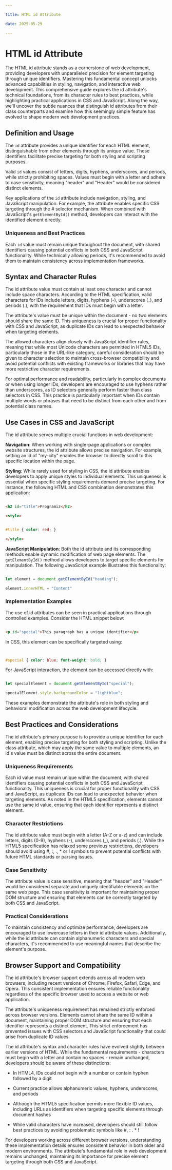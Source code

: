 ```yaml
---

title: HTML id Attribute

date: 2025-05-29

---
```



# HTML id Attribute

The HTML id attribute stands as a cornerstone of web development, providing developers with unparalleled precision for element targeting through unique identifiers. Mastering this fundamental concept unlocks advanced capabilities in styling, navigation, and interactive web development. This comprehensive guide explores the id attribute's technical foundations, from its character rules to best practices, while highlighting practical applications in CSS and JavaScript. Along the way, we'll uncover the subtle nuances that distinguish id attributes from their class counterparts and examine how this seemingly simple feature has evolved to shape modern web development practices.


## Definition and Usage

The `id` attribute provides a unique identifier for each HTML element, distinguishable from other elements through its unique value. These identifiers facilitate precise targeting for both styling and scripting purposes.

Valid `id` values consist of letters, digits, hyphens, underscores, and periods, while strictly prohibiting spaces. Values must begin with a letter and adhere to case sensitivity, meaning "header" and "Header" would be considered distinct elements.

Key applications of the `id` attribute include navigation, styling, and JavaScript manipulation. For example, the attribute enables specific CSS targeting through the # selector mechanism. When combined with JavaScript's `getElementById()` method, developers can interact with the identified element directly.


### Uniqueness and Best Practices

Each `id` value must remain unique throughout the document, with shared identifiers causing potential conflicts in both CSS and JavaScript functionality. While technically allowing periods, it's recommended to avoid them to maintain consistency across implementation frameworks.


## Syntax and Character Rules

The id attribute value must contain at least one character and cannot include space characters. According to the HTML specification, valid characters for IDs include letters, digits, hyphens (-), underscores (_), and periods (.), with the requirement that IDs must begin with a letter.

The attribute's value must be unique within the document - no two elements should share the same ID. This uniqueness is crucial for proper functionality with CSS and JavaScript, as duplicate IDs can lead to unexpected behavior when targeting elements.

The allowed characters align closely with JavaScript identifier rules, meaning that while most Unicode characters are permitted in HTML5 IDs, particularly those in the URL-like category, careful consideration should be given to character selection to maintain cross-browser compatibility and avoid potential conflicts with existing frameworks or libraries that may have more restrictive character requirements.

For optimal performance and readability, particularly in complex documents or when using longer IDs, developers are encouraged to use hyphens rather than underscores, as ID selectors generally perform faster than class selectors in CSS. This practice is particularly important when IDs contain multiple words or phrases that need to be distinct from each other and from potential class names.


## Use Cases in CSS and JavaScript

The id attribute serves multiple crucial functions in web development:

**Navigation**: When working with single-page applications or complex website structures, the id attribute allows precise navigation. For example, setting an id of "my-city" enables the browser to directly scroll to this specific location within the page.

**Styling**: While rarely used for styling in CSS, the id attribute enables developers to apply unique styles to individual elements. This uniqueness is essential when specific styling requirements demand precise targeting. For instance, the following HTML and CSS combination demonstrates this application:

```html

<h2 id="title">Programiz</h2>

<style>


#title { color: red; }

</style>

```

**JavaScript Manipulation**: Both the id attribute and its corresponding methods enable dynamic modification of web page elements. The `getElementById()` method allows developers to target specific elements for manipulation. The following JavaScript example illustrates this functionality:

```javascript

let element = document.getElementById("heading");

element.innerHTML = "Content"

```


### Implementation Examples

The use of id attributes can be seen in practical applications through controlled examples. Consider the HTML snippet below:

```html

<p id="special">This paragraph has a unique identifier</p>

```

In CSS, this element can be specifically targeted using:

```css


#special { color: blue; font-weight: bold; }

```

For JavaScript interaction, the element can be accessed directly with:

```javascript

let specialElement = document.getElementById("special");

specialElement.style.backgroundColor = "lightblue";

```

These examples demonstrate the attribute's role in both styling and behavioral modification across the web development lifecycle.


## Best Practices and Considerations

The id attribute's primary purpose is to provide a unique identifier for each element, enabling precise targeting for both styling and scripting. Unlike the class attribute, which may apply the same value to multiple elements, an id's value must be distinct across the entire document.


### Uniqueness Requirements

Each id value must remain unique within the document, with shared identifiers causing potential conflicts in both CSS and JavaScript functionality. This uniqueness is crucial for proper functionality with CSS and JavaScript, as duplicate IDs can lead to unexpected behavior when targeting elements. As noted in the HTML5 specification, elements cannot use the same id value, ensuring that each identifier represents a distinct element.


### Character Restrictions

The id attribute value must begin with a letter (A-Z or a-z) and can include letters, digits (0-9), hyphens (-), underscores (_), and periods (.). While the HTML5 specification has relaxed some previous restrictions, developers should avoid using #, :, ., * or ! symbols to prevent potential conflicts with future HTML standards or parsing issues.


### Case Sensitivity

The attribute value is case sensitive, meaning that "header" and "Header" would be considered separate and uniquely identifiable elements on the same web page. This case sensitivity is important for maintaining proper DOM structure and ensuring that elements can be correctly targeted by both CSS and JavaScript.


### Practical Considerations

To maintain consistency and optimize performance, developers are encouraged to use lowercase letters in their id attribute values. Additionally, while the id attribute can contain alphanumeric characters and special characters, it's recommended to use meaningful names that describe the element's purpose.


## Browser Support and Compatibility

The id attribute's browser support extends across all modern web browsers, including recent versions of Chrome, Firefox, Safari, Edge, and Opera. This consistent implementation ensures reliable functionality regardless of the specific browser used to access a website or web application.

The attribute's uniqueness requirement has remained strictly enforced across browser versions. Elements cannot share the same ID within a document, maintaining proper DOM structure and ensuring that each identifier represents a distinct element. This strict enforcement has prevented issues with CSS selectors and JavaScript functionality that could arise from duplicate ID values.

The id attribute's syntax and character rules have evolved slightly between earlier versions of HTML. While the fundamental requirements - characters must begin with a letter and contain no spaces - remain unchanged, developers should be aware of these distinctions:

- In HTML4, IDs could not begin with a number or contain hyphen followed by a digit

- Current practice allows alphanumeric values, hyphens, underscores, and periods

- Although the HTML5 specification permits more flexible ID values, including URLs as identifiers when targeting specific elements through document hashes

- While valid characters have increased, developers should still follow best practices by avoiding problematic symbols like #, : . * !

For developers working across different browser versions, understanding these implementation details ensures consistent behavior in both older and modern environments. The attribute's fundamental role in web development remains unchanged, maintaining its importance for precise element targeting through both CSS and JavaScript.

